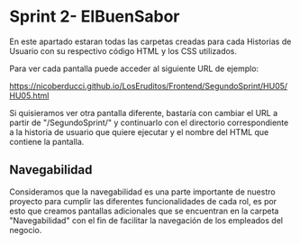 # Sprint 2- ElBuenSabor

En este apartado estaran todas las carpetas creadas para cada Historias de Usuario con su respectivo código HTML y los CSS utilizados.


Para ver cada pantalla puede acceder al siguiente URL de ejemplo:

https://nicoberducci.github.io/LosEruditos/Frontend/SegundoSprint/HU05/HU05.html


Si quisieramos ver otra pantalla diferente, bastaría con cambiar el URL a partir de "/SegundoSprint/" y continuarlo con el directorio correspondiente a la historia de usuario que quiere ejecutar y el nombre del HTML que contiene la pantalla. 

<h2>Navegabilidad</h2> 

Consideramos que la navegabilidad es una parte importante de nuestro proyecto para cumplir las diferentes funcionalidades de cada rol, es por esto que creamos pantallas adicionales que se encuentran en la carpeta "Navegabilidad" con el fin de facilitar la navegación de los empleados del negocio.

